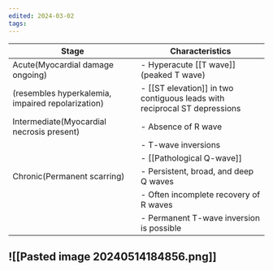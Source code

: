 ```yaml
---
edited: 2024-03-02
tags:
---
```

| Stage                                             | Characteristics                                                           |
| ------------------------------------------------- | ------------------------------------------------------------------------- |
| Acute(Myocardial damage ongoing)                  | - Hyperacute [[T wave]] (peaked T wave)                                   |
| (resembles hyperkalemia, impaired repolarization) | - [[ST elevation]] in two contiguous leads with reciprocal ST depressions |
| Intermediate(Myocardial necrosis present)         | - Absence of R wave                                                       |
|                                                   | - T-wave inversions                                                       |
|                                                   | - [[Pathological Q-wave]]                                                 |
| Chronic(Permanent scarring)                       | - Persistent, broad, and deep Q waves                                     |
|                                                   | - Often incomplete recovery of R waves                                    |
|                                                   | - Permanent T-wave inversion is possible                                  |
![[Pasted image 20240514184856.png]]
---
